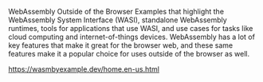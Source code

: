 WebAssembly Outside of the Browser
Examples that highlight the WebAssembly System Interface (WASI), standalone WebAssembly runtimes, tools for applications that use WASI,
and use cases for tasks like cloud computing and internet-of-things devices. WebAssembly has a lot of key features that make it great 
for the browser web, and these same features make it a popular choice for uses outside of the browser as 
well.


https://wasmbyexample.dev/home.en-us.html
